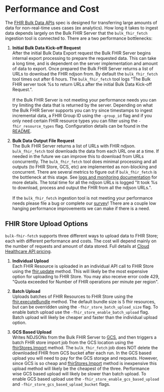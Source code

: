 # Performance and Cost

The [FHIR Bulk Data APIs](https://hl7.org/fhir/uv/bulkdata/) spec is designed for transferring large amounts of data for non-real-time uses cases (ex analytics). How long it takes to ingest data depends largely on the Bulk FHIR Server that the `bulk_fhir_fetch` ingestion tool is connected to. There are a two performance bottlenecks:

1. **Initial Bulk Data Kick-off Request** \
After the initial Bulk Data Export request the Bulk FHIR Server begins internal export processing to prepare the requested data. This can take a long time, and is dependent on the server implementation and amount of data to export. Once prepared the Bulk FHIR Server returns a list of URLs to download the FHIR ndjson from. By default the `bulk_fhir_fetch` tool times out after 6 hours. The `bulk_fhir_fetch` tool logs "The Bulk FHIR server took %s to return URLs after the initial Bulk Data Kick-off Request.". <br> <br>
If the Bulk FHIR Server is not meeting your performance needs you can try limiting the data that is returned by the server. Depending on what the Bulk FHIR Server supports you can try since timestamps to ingest incremental data, a FHIR Group ID using the `-group_id` flag and if you only need certain FHIR resource types you can filter using the `-fhir_resource_types` flag. Configuration details can be found in the [README](/README.md#bulk_fhir_fetch-configuration-examples).

2. **Bulk Data Output File Request** \
The Bulk FHIR Server returns a list of URLs with FHIR ndjson. `bulk_fhir_fetch` tool downloads the data from each URL one at a time. If needed in the future we can improve this to download from URLs concurrently. The `bulk_fhir_fetch` tool does minimal processing and all outputs (to FHIR Store, GCS, etc) are implemented as non-blocking and concurrent. There are several metrics to figure out if `bulk_fhir_fetch` is the bottleneck at this stage. See [logs and monitoring documentation](/docs/logs_and_monitoring.md) for more details. The total time for all the ndjson URLs is logged "It took %s to download, process and output the FHIR from all the ndjson URLs.". <br> <br>
If the `bulk_fhir_fetch` ingestion tool is not meeting your performance needs please file a bug or complete our [survey](https://docs.google.com/forms/d/e/1FAIpQLSdmWHaGc41gWiobMT6kNd0PGPPeWGeS-LyG6CrGZ79moaUIEQ/viewform)! There are a couple low hanging performance improvements we can make if there is a need.

## FHIR Store Upload Options

`bulk-fhir-fetch` supports three different ways to upload data to FHIR Store; each with different performance and costs. The cost will depend mainly on the number of requests and amount of data stored. Full details at [Cloud Healthcare API pricing](https://cloud.google.com/healthcare-api/pricing).

1. **Individual Upload** \
Each FHIR Resource is uploaded in an individual API call to FHIR Store using the [fhir.update](https://cloud.google.com/healthcare-api/docs/reference/rest/v1/projects.locations.datasets.fhirStores.fhir/update) method. This will likely be the most expensive option for uploading to FHIR Store. You may also receive error code 429, "Quota exceeded for Number of FHIR operations per minute per region".

2. **Batch Upload** \
Uploads batches of FHIR Resources to FHIR Store using the [fhir.executeBundle](https://cloud.google.com/healthcare-api/docs/reference/rest/v1/projects.locations.datasets.fhirStores.fhir/executeBundle) method. The default bundle size is 5 fhir resources, but can be overridden using the `-fhir_store_batch_upload_size` flag. To enable batch upload use the `-fhir_store_enable_batch_upload` flag. Batch upload will likely be cheaper and faster than the individual upload option.

3. **GCS Based Upload** \
Writes NDJSONs from the Bulk FHIR Server to [GCS](https://cloud.google.com/storage/docs), and then triggers a batch FHIR store import job from the GCS location using the [fhirStores.Import](https://cloud.google.com/healthcare-api/docs/reference/rest/v1/projects.locations.datasets.fhirStores/import) method. The `bulk_fhir_fetch` job does NOT delete the downloaded FHIR from GCS bucket after each run. In the GCS based upload you will need to pay for the GCS storage and requests.  However, since GCS is so cheap and [fhirStores.Import](https://cloud.google.com/healthcare-api/docs/reference/rest/v1/projects.locations.datasets.fhirStores/import) method is inexpensive this upload method will likely be the cheapest of the three. Performance wise GCS based upload will likely be slower than batch upload. To enable GCS based upload use the `-fhir_store_enable_gcs_based_upload` and `-fhir_store_gcs_based_upload_bucket` flags.